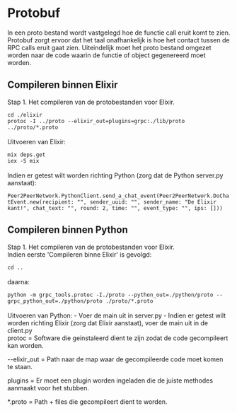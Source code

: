 <h1>Protobuf</h1>
In een proto bestand wordt vastgelegd hoe de functie call eruit komt te zien. Protobuf zorgt ervoor dat het taal onafhankelijk is hoe het contact tussen de RPC calls eruit gaat zien. Uiteindelijk moet het proto bestand omgezet worden naar de code waarin de functie of object gegenereerd moet worden.

<h2>Compileren binnen Elixir</h2>
Stap 1. Het compileren van de protobestanden voor Elixir.
</br><code>
cd ./elixir
protoc -I ../proto --elixir_out=plugins=grpc:./lib/proto ../proto/*.proto
</code>
</br>Uitvoeren van Elixir:
</br><code>
mix deps.get
iex -S mix
</code>
</br>Indien er getest wilt worden richting Python (zorg dat de Python server.py aanstaat):
</br><code>
Peer2PeerNetwork.PythonClient.send_a_chat_event(Peer2PeerNetwork.DoChatEvent.new(recipient: "", sender_uuid: "", sender_name: "De Elixir kant!", chat_text: "", round: 2, time: "", event_type: "", ips: []))
</code>

<h2>Compileren binnen Python</h2>
Stap 1. Het compileren van de protobestanden voor Elixir.
</br>Indien eerste 'Compileren binne Elixir' is gevolgd:
</br><code>
cd ..
</code>
</br>daarna:
</br><code>
python -m grpc_tools.protoc -I./proto --python_out=./python/proto --grpc_python_out=./python/proto ./proto/*.proto
</code>
</br>Uitvoeren van Python:
- Voer de main uit in server.py
- Indien er getest wilt worden richting Elixir (zorg dat Elixir aanstaat), voer de main uit in de client.py

</br>
protoc = Software die geinstaleerd dient te zijn zodat de code gecompileert kan worden.

--elixir_out = Path naar de map waar de gecompileerde code moet komen te staan.

plugins = Er moet een plugin worden ingeladen die de juiste methodes aanmaakt voor het stubben.

*.proto = Path + files die gecompileert dient te worden.
